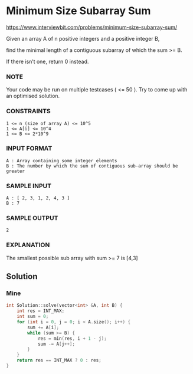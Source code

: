 # Minimum Size Subarray Sum

https://www.interviewbit.com/problems/minimum-size-subarray-sum/

Given an array A of n positive integers and a positive integer B,

find the minimal length of a contiguous subarray of which the sum >= B.

If there isn’t one, return 0 instead.

### NOTE

Your code may be run on multiple testcases ( <= 50 ). Try to come up with an optimised solution.

### CONSTRAINTS
```
1 <= n (size of array A) <= 10^5
1 <= A[i] <= 10^4
1 <= B <= 2*10^9
```
### INPUT FORMAT
```
A : Array containing some integer elements
B : The number by which the sum of contiguous sub-array should be greater
```
### SAMPLE INPUT
```
A : [ 2, 3, 1, 2, 4, 3 ]
B : 7
```
### SAMPLE OUTPUT
```
2
```
### EXPLANATION

The smallest possible sub array with sum >= 7 is [4,3]

## Solution
### Mine
```cpp
int Solution::solve(vector<int> &A, int B) {
    int res = INT_MAX;
    int sum = 0;
    for (int i = 0, j = 0; i < A.size(); i++) {
        sum += A[i];
        while (sum >= B) {
            res = min(res, i + 1 - j);
            sum -= A[j++];
        }
    }
    return res == INT_MAX ? 0 : res;
}
```
